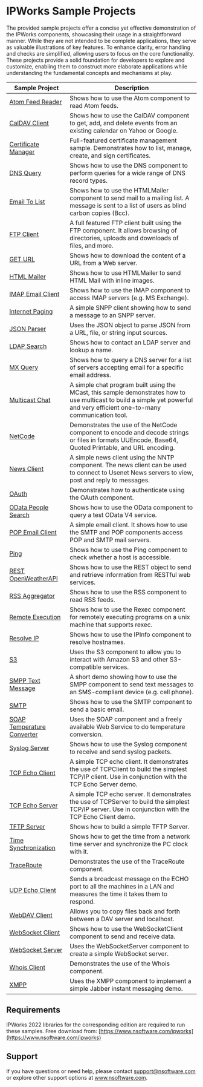 ﻿# IPWorks Sample Projects
The provided sample projects offer a concise yet effective demonstration of the IPWorks components, showcasing their usage in a straightforward manner. While they are not intended to be complete applications, they serve as valuable illustrations of key features. To enhance clarity, error handling and checks are simplified, allowing users to focus on the core functionality. These projects provide a solid foundation for developers to explore and customize, enabling them to construct more elaborate applications while understanding the fundamental concepts and mechanisms at play.

| Sample Project | Description |
| --- | --- |
| [Atom Feed Reader](./Atom%20Feed%20Reader) | Shows how to use the Atom component to read Atom feeds. |
| [CalDAV Client](./CalDAV%20Client) | Shows how to use the CalDAV component to get, add, and delete events from an existing calendar on Yahoo or Google. |
| [Certificate Manager](./Certificate%20Manager) | Full-featured certificate management sample.  Demonstrates how to list, manage, create, and sign certificates. |
| [DNS Query](./DNS%20Query) | Shows how to use the DNS component to perform queries for a wide range of DNS record types. |
| [Email To List](./Email%20To%20List) | Shows how to use the HTMLMailer component to send mail to a mailing list.  A message is sent to a list of users as blind carbon copies (Bcc). |
| [FTP Client](./FTP%20Client) | A full featured FTP client built using the FTP component.  It allows browsing of directories, uploads and downloads of files, and more. |
| [GET URL](./GET%20URL) | Shows how to download the content of a URL from a Web server. |
| [HTML Mailer](./HTML%20Mailer) | Shows how to use HTMLMailer to send HTML Mail with inline images. |
| [IMAP Email Client](./IMAP%20Email%20Client) | Shows how to use the IMAP component to access IMAP servers (e.g. MS Exchange). |
| [Internet Paging](./Internet%20Paging) | A simple SNPP client showing how to send a message to an SNPP server. |
| [JSON Parser](./JSON%20Parser) | Uses the JSON object to parse JSON from a URL, file, or string input sources. |
| [LDAP Search](./LDAP%20Search) | Shows how to contact an LDAP server and lookup a name. |
| [MX Query](./MX%20Query) | Shows how to query a DNS server for a list of servers accepting email for a specific email address. |
| [Multicast Chat](./Multicast%20Chat) | A simple chat program built using the MCast, this sample demonstrates how to use multicast to build a simple yet powerful and very efficient one-to-many communication tool. |
| [NetCode](./NetCode) | Demonstrates the use of the NetCode component to encode and decode strings or files in formats UUEncode, Base64, Quoted Printable, and URL encoding. |
| [News Client](./News%20Client) | A simple news client using the NNTP component.  The news client can be used to connect to Usenet News servers to view, post and reply to messages. |
| [OAuth](./OAuth) | Demonstrates how to authenticate using the OAuth component. |
| [OData People Search](./OData%20People%20Search) | Shows how to use the OData component to query a test OData V4 service. |
| [POP Email Client](./POP%20Email%20Client) | A simple email client. It shows how to use the SMTP and POP components access POP and SMTP mail servers. |
| [Ping](./Ping) | Shows how to use the Ping component to check whether a host is accessible. |
| [REST OpenWeatherAPI](./REST%20OpenWeatherAPI) | Shows how to use the REST object to send and retrieve information from RESTful web services. |
| [RSS Aggregator](./RSS%20Aggregator) | Shows how to use the RSS component to read RSS feeds. |
| [Remote Execution](./Remote%20Execution) | Shows how to use the Rexec component for remotely executing programs on a unix machine that supports rexec. |
| [Resolve IP](./Resolve%20IP) | Shows how to use the IPInfo component to resolve hostnames. |
| [S3](./S3) | Uses the S3 component to allow you to interact with Amazon S3 and other S3-compatible services. |
| [SMPP Text Message](./SMPP%20Text%20Message) | A short demo showing how to use the SMPP component to send text messages to an SMS-compliant device (e.g. cell phone). |
| [SMTP](./SMTP) | Shows how to use the SMTP component to send a basic email. |
| [SOAP Temperature Converter](./SOAP%20Temperature%20Converter) | Uses the SOAP component and a freely available Web Service to do temperature conversion. |
| [Syslog Server](./Syslog%20Server) | Shows how to use the Syslog component to receive and send syslog packets. |
| [TCP Echo Client](./TCP%20Echo%20Client) | A simple TCP echo client.  It demonstrates the use of TCPClient to build the simplest TCP/IP client.  Use in conjunction with the TCP Echo Server demo. |
| [TCP Echo Server](./TCP%20Echo%20Server) | A simple TCP echo server.  It demonstrates the use of TCPServer to build the simplest TCP/IP server.  Use in conjunction with the TCP Echo Client demo. |
| [TFTP Server](./TFTP%20Server) | Shows how to build a simple TFTP Server. |
| [Time Synchronization](./Time%20Synchronization) | Shows how to get the time from a network time server and synchronize the PC clock with it. |
| [TraceRoute](./TraceRoute) | Demonstrates the use of the TraceRoute component. |
| [UDP Echo Client](./UDP%20Echo%20Client) | Sends a broadcast message on the ECHO port to all the machines in a LAN and measures the time it takes them to respond. |
| [WebDAV Client](./WebDAV%20Client) | Allows you to copy files back and forth between a DAV server and localhost. |
| [WebSocket Client](./WebSocket%20Client) | Shows how to use the WebSocketClient component to send and receive data. |
| [WebSocket Server](./WebSocket%20Server) | Uses the WebSocketServer component to create a simple WebSocket server. |
| [Whois Client](./Whois%20Client) | Demonstrates the use of the Whois component. |
| [XMPP](./XMPP) | Uses the XMPP component to implement a simple Jabber instant messaging demo. |

## Requirements
IPWorks 2022 libraries for the corresponding edition are required to run these samples.  Free download from: [https://www.nsoftware.com/ipworks](https://www.nsoftware.com/ipworks)

## Support
If you have questions or need help, please contact support@nsoftware.com or explore other support options 
at www.nsoftware.com.

